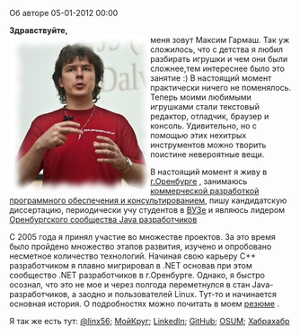 Об авторе
05-01-2012 00:00

**Здравствуйте,**</br>
<img style="float: left" src="/images/photo.jpg">меня зовут Максим Гармаш. Так уж сложилось, что с детства я любил разбирать игрушки и чем они были
сложнее,тем интереснее было это занятие&nbsp;:) В настоящий момент практически ничего не поменялось. Теперь моими любимыми игрушками стали
текстовый редактор, отладчик, браузер и консоль. Удивительно, но с помощью этих нехитрых инструментов можно творить поистине невероятные вещи.

В настоящий момент я живу в [г.Оренбурге](http://www.orenburg.ru) , занимаюсь [коммерческой разработкой программного обеспечения и консультированием](/services),
пишу кандидатскую диссертацию, периодически учу студентов в [ВУЗе](http://www.ospu.ru) и
являюсь лидером [Оренбургского сообщества Java разработчиков](http://osum.sun.com/group/orenspu)

С 2005 года я принял участие во множестве проектов. За это время было пройдено множество этапов развития, изучено и опробовано несметное количество технологий.
Начиная свою карьеру С++ разработчиком я плавно мигрировал в .NET основав при этом сообщество .NET разработчиков в г.Оренбурге.
Однако, я быстро осознал, что это не мое и через полгода переметнулся в стан Java-разработчиков, а заодно и пользователей Linux.
Тут-то и начинается основная история. О подробностях можно почитать в моем [резюме](/cv) .

Я так же есть тут: [@linx56](http://twitter.com/linx56); [МойКруг](http://maxgarmash.moikrug.ru/); [LinkedIn](http://www.linkedin.com/in/maxgarmash);
[GitHub](http://github.com/linx56); [OSUM](http://osum.sun.com/profile/MaxGarmash); [Хабрахабр](http://linx56.habrahabr.ru/)